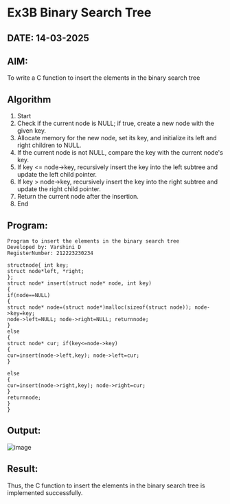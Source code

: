 # Ex3B Binary Search Tree
## DATE: 14-03-2025
## AIM:
To write a C function to insert the elements in the binary search tree

## Algorithm
1.	Start
2.	Check if the current node is NULL; if true, create a new node with the given key.
3.	Allocate memory for the new node, set its key, and initialize its left and right children to NULL.
4.	If the current node is not NULL, compare the key with the current node's key.
5.	If key <= node->key, recursively insert the key into the left subtree and update the left child pointer.
6.	If key > node->key, recursively insert the key into the right subtree and update the right child pointer.
7.	Return the current node after the insertion.
8.	End

## Program:

```
Program to insert the elements in the binary search tree
Developed by: Varshini D
RegisterNumber: 212223230234

structnode{ int key;
struct node*left, *right;
};
struct node* insert(struct node* node, int key)
{
if(node==NULL)
{
struct node* node=(struct node*)malloc(sizeof(struct node)); node->key=key;
node->left=NULL; node->right=NULL; returnnode;
}
else
{
struct node* cur; if(key<=node->key)
{
cur=insert(node->left,key); node->left=cur;
}
 
else
{
cur=insert(node->right,key); node->right=cur;
}
returnnode;
}
}
```

## Output:

![image](https://github.com/user-attachments/assets/ef04891e-a4be-473a-b8a5-de79b12c5a3d)


## Result:
Thus, the C function to insert the elements in the binary search tree is implemented successfully.
